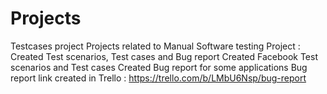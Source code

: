 # Projects
Testcases project
Projects related to Manual Software testing
Project :
Created Test scenarios, Test cases and Bug report
Created Facebook Test scenarios and Test cases
Created Bug report for some applications
Bug report link created in Trello : https://trello.com/b/LMbU6Nsp/bug-report
